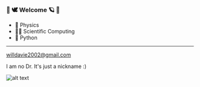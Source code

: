 ###  🌷 🕊 Welcome 🪐 🌱

- 🧪 Physics
- 👨‍💻 Scientific Computing
- 🐍 Python

_________________

willdavie2002@gmail.com 

I am no Dr. It's just a nickname :)

![alt text](https://github.com/[DrDavie1]/[Home]/blob/[main]/Images/moonshot.jpg?raw=true)

